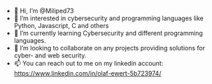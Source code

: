 - 👋 Hi, I’m @Miliped73
- 👀 I’m interested in cybersecurity and programming languages like Python, Javascript, C and others
- 🌱 I’m currently learning Cybersecurity and different programming languages.
- 💞️ I’m looking to collaborate on any projects providing solutions for cyber- and web security.
- 📫 You can reach out to me on my linkedin account: https://www.linkedin.com/in/olaf-ewert-5b723974/


<!---
Miliped73/Miliped73 is a ✨ special ✨ repository because its `README.md` (this file) appears on your GitHub profile.
You can click the Preview link to take a look at your changes.
--->
